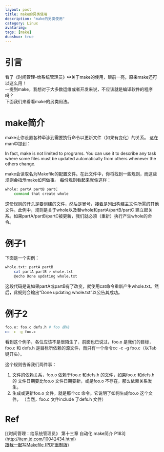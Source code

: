 ```yaml
---
layout: post
title: make的另类使用
description: "make的另类使用"
category: Linux
avatarimg:
tags: [make]
duoshuo: true
---
```


# 引言
看了《时间管理-给系统管理员》中关于make的使用，眼前一亮，原来make还可以这么用！  
一提到make，我想对于大多数运维或者开发来说，不应该就是编译软件的程序吗？  
下面我们来看看make的另类用法。

# make简介
make让你设置各种牵涉到需要执行命令以更新文件（如果有变化）的关系。
这在man中提到：
> 
In fact, make is not limited to programs.  You can use it to describe any task where some files must  be  updated
automatically from others whenever the others change.

make会读取名为Makefile的配置文件。在此文件中，你将找到一些规则，而这些规则会指示make如何做事。
每份规则看起来就像这样：

``` bash
whole: partA partB partC
    command that create whole
```    

这份规则的开头是要创建的文件，然后是冒号，接着是列出构建主文件所需的其他文件。此例中，规则是关于whole以及替whole和partA/partB/partC
建立起关系。如果partA/partB/partC被更新，我们就必须（重新）执行产生whole的命令。

# 例子1
下面是一个实例：

``` bash
whole.txt: partA partB
	cat partA partB > whole.txt	
	@echo Done updating whole.txt 
```    

这段代码是说如果partA或partB有了改变，就使用cat命令重新产生whole.txt。然后，此规则会输出“Done updating whole.txt”以公告其成功。


# 例子2
``` bash
foo.o: foo.c defs.h # foo 模块
cc -c -g foo.c
```    

看到这个例子，各位应该不是很陌生了，前面也已说过，foo.o 是我们的目标，foo.c 和
defs.h 是目标所依赖的源文件，而只有一个命令cc -c -g foo.c（以Tab 键开头）。

这个规则告诉我们两件事：
1. 文件的依赖关系，foo.o 依赖于foo.c 和defs.h 的文件，如果foo.c 和defs.h 的
文件日期要比foo.o 文件日期要新，或是foo.o 不存在，那么依赖关系发生。
2. 生成或更新foo.o 文件，就是那个cc 命令。它说明了如何生成foo.o 这个文件。
（当然，foo.c 文件include 了defs.h 文件）


# Ref
[《时间管理：给系统管理员》 第十三章 自动化 make简介 P183] (http://item.jd.com/10042434.html)  
[跟我一起写Makefile (PDF重制版)](http://seisman.info/how-to-write-makefile.html)  


